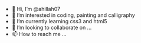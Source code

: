- 👋 Hi, I’m @ahillah07
- 👀 I’m interested in coding, painting and calligraphy
- 🌱 I’m currently learning css3 and html5
- 💞️ I’m looking to collaborate on ...
- 📫 How to reach me ...

<!---
ahillah07/ahillah07 is a ✨ special ✨ repository because its `README.md` (this file) appears on your GitHub profile.
You can click the Preview link to take a look at your changes.
--->
